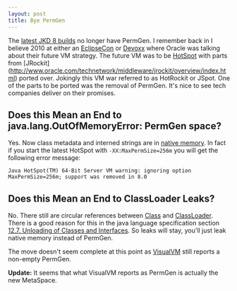 ```yaml
---
layout: post
title: Bye PermGen
---
```

The [latest JKD 8 builds](http://download.java.net/jdk8/changes/jdk8-b58.html) no longer have PermGen. I remember back in I believe 2010 at either an [EclipseCon](http://www.eclipsecon.org/) or [Devoxx](http://www.devoxx.com/) where Oracle was talking about their future VM strategy. The future VM was to be [HotSpot](http://www.oracle.com/technetwork/java/javase/tech/index-jsp-136373.html) with parts from [JRockit] (http://www.oracle.com/technetwork/middleware/jrockit/overview/index.html) ported over. Jokingly this VM war referred to as HotRockit or JSpot. One of the parts to be ported was the removal of PermGen. It's nice to see tech companies deliver on their promises.

Does this Mean an End to java.lang.OutOfMemoryError: PermGen space?
-------------------------------------------------------------------
Yes. Now class metadata and interned strings are in [native memory](http://bugs.sun.com/bugdatabase/view_bug.do?bug_id=6962931). In fact if you start the latest HotSpot with <code>-XX:MaxPermSize=256m</code> you will get the following error message:

    Java HotSpot(TM) 64-Bit Server VM warning: ignoring option MaxPermSize=256m; support was removed in 8.0

Does this Mean an End to ClassLoader Leaks?
-------------------------------------------
No. There still are circular references between [Class](http://docs.oracle.com/javase/7/docs/api/java/lang/Class.html) and [ClassLoader](http://docs.oracle.com/javase/7/docs/api/java/lang/ClassLoader.html). There is a good reason for this in the java language specification section [12.7. Unloading of Classes and Interfaces](http://docs.oracle.com/javase/specs/jls/se7/html/jls-12.html#jls-12.7). So leaks will stay, you'll just leak native memory instead of PermGen.

The move doesn't seem complete at this point as [VisualVM](http://visualvm.java.net/) still reports a non-empty PermGen.

<strong>Update:</strong>
It seems that what VisualVM reports as PermGen is actually the new MetaSpace.
